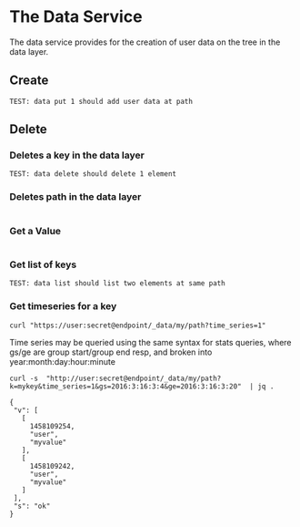 # The Data Service

The data service provides for the creation of user data on the tree in the data layer.

## Create

```
TEST: data put 1 should add user data at path
```

## Delete

### Deletes a key in the data layer

```
TEST: data delete should delete 1 element
```

### Deletes path in the data layer

```

```

### Get a Value

```

```

### Get list of keys

```
TEST: data list should list two elements at same path
```

### Get timeseries for a key

```
curl "https://user:secret@endpoint/_data/my/path?time_series=1"
```

Time series may be queried using the same syntax for stats queries, where gs/ge are group start/group end resp, and broken into year:month:day:hour:minute

```
curl -s  "http://user:secret@endpoint/_data/my/path?k=mykey&time_series=1&gs=2016:3:16:3:4&ge=2016:3:16:3:20"  | jq . 

{
 "v": [
   [
     1458109254,
     "user",
     "myvalue"
   ],
   [
     1458109242,
     "user",
     "myvalue"
   ]
 ],
 "s": "ok"
}
```